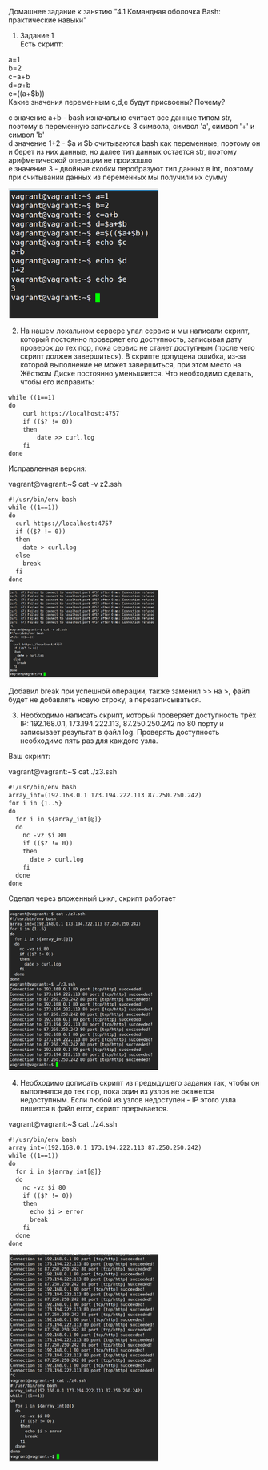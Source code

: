 Домашнее задание к занятию "4.1 Командная оболочка Bash: практические навыки"  

1. Задание 1  
Есть скрипт:  

a=1  
b=2  
c=a+b  
d=$a+$b  
e=$(($a+$b))  
Какие значения переменным c,d,e будут присвоены? Почему?  


c значение a+b - bash изначально считает все данные типом str, поэтому в переменную записались 3 символа, символ 'a', символ '+' и символ 'b'  
d значение 1+2 - $a и $b считываются bash как переменные, поэтому он и берет из них данные, но далее тип данных остается str, поэтому арифметической операции не произошло  
e значение 3 - двойные скобки перобразуют тип данных в int, поэтому при считывании данных из переменных мы получили их сумму  

<img
  src="https://github.com/Serg2211/devops-netology/blob/main/dz/dz_bash/images/1.png"
  alt="image 1.png"
  title="image 1.png"
  style="display: inline-block; margin: 0 auto; max-width: 300px">

2. На нашем локальном сервере упал сервис и мы написали скрипт, который постоянно проверяет его доступность, записывая дату проверок до тех пор, пока сервис не станет доступным (после чего скрипт должен завершиться). В скрипте допущена ошибка, из-за которой выполнение не может завершиться, при этом место на Жёстком Диске постоянно уменьшается. Что необходимо сделать, чтобы его исправить:  

```
while ((1==1)  
do  
	curl https://localhost:4757  
	if (($? != 0))  
	then  
		date >> curl.log  
	fi  
done  
```

Исправленная версия:  

vagrant@vagrant:~$ cat -v z2.ssh  

```
#!/usr/bin/env bash  
while ((1==1))  
do  
  curl https://localhost:4757  
  if (($? != 0))  
  then  
    date > curl.log  
  else  
    break  
  fi  
done  
```

<img
  src="https://github.com/Serg2211/devops-netology/blob/main/dz/dz_bash/images/2.png"
  alt="image 2.png"
  title="image 2.png"
  style="display: inline-block; margin: 0 auto; max-width: 300px">

Добавил break при успешной операции, также заменил >> на >, файл будет не добавлять новую строку, а перезаписываться.  

3. Необходимо написать скрипт, который проверяет доступность трёх IP: 192.168.0.1, 173.194.222.113, 87.250.250.242 по 80 порту и записывает результат в файл log. Проверять доступность необходимо пять раз для каждого узла.  

Ваш скрипт:  

vagrant@vagrant:~$ cat ./z3.ssh  

```
#!/usr/bin/env bash  
array_int=(192.168.0.1 173.194.222.113 87.250.250.242)  
for i in {1..5}  
do  
  for i in ${array_int[@]}  
  do  
    nc -vz $i 80  
    if (($? != 0))  
    then  
      date > curl.log  
    fi  
  done  
done  
```

Сделал через вложенный цикл, скрипт работает  

<img
  src="https://github.com/Serg2211/devops-netology/blob/main/dz/dz_bash/images/3.png"
  alt="image 3.png"
  title="image 3.png"
  style="display: inline-block; margin: 0 auto; max-width: 300px">
  
4. Необходимо дописать скрипт из предыдущего задания так, чтобы он выполнялся до тех пор, пока один из узлов не окажется недоступным. Если любой из узлов недоступен - IP этого узла пишется в файл error, скрипт прерывается.  

vagrant@vagrant:~$ cat ./z4.ssh  

```
#!/usr/bin/env bash  
array_int=(192.168.0.1 173.194.222.113 87.250.250.242)  
while ((1==1))  
do  
  for i in ${array_int[@]}  
  do  
    nc -vz $i 80  
    if (($? != 0))  
    then  
      echo $i > error  
      break  
    fi  
  done  
done  
```


<img
  src="https://github.com/Serg2211/devops-netology/blob/main/dz/dz_bash/images/4.png"
  alt="image 4.png"
  title="image 4.png"
  style="display: inline-block; margin: 0 auto; max-width: 300px">